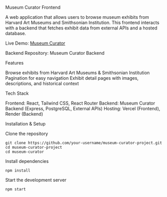 Museum Curator Frontend

A web application that allows users to browse museum exhibits from Harvard Art Museums and Smithsonian Institution. This frontend interacts with a backend that fetches exhibit data from external APIs and a hosted database.

Live Demo: [Museum Curator](https://museum-curator-project-lmmq.vercel.app/)

Backend Repository: Museum Curator Backend

Features

Browse exhibits from Harvard Art Museums & Smithsonian Institution
Pagination for easy navigation
Exhibit detail pages with images, descriptions, and historical context

Tech Stack

Frontend: React, Tailwind CSS, React Router
Backend: Museum Curator Backend (Express, PostgreSQL, External APIs)
Hosting: Vercel (Frontend), Render (Backend)

Installation & Setup

Clone the repository

    git clone https://github.com/your-username/museum-curator-project.git
    cd museum-curator-project
    cd museum-curator

Install dependencies

    npm install

Start the development server

    npm start

